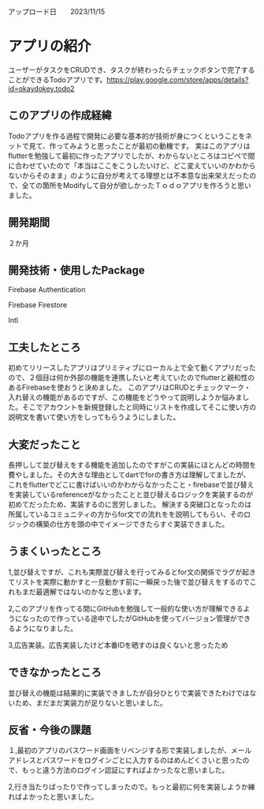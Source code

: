 アップロード日　　2023/11/15
# アプリの紹介
ユーザーがタスクをCRUDでき、タスクが終わったらチェックボタンで完了することができるTodoアプリです。https://play.google.com/store/apps/details?id=okaydokey.todo2

## このアプリの作成経緯
Todoアプリを作る過程で開発に必要な基本的が技術が身につくということをネットで見て、作ってみようと思ったことが最初の動機です。
実はこのアプリはflutterを勉強して最初に作ったアプリでしたが、わからないところはコピペで間に合わせていたので「本当はここをこうしたいけど、どこ変えていいのかわからないからそのまま」のように自分が考えてる理想とは不本意な出来栄えだったので、全ての箇所をModifyして自分が欲しかったＴｏｄｏアプリを作ろうと思いました。

## 開発期間
２か月

## 開発技術・使用したPackage
Firebase Authentication

Firebase Firestore

Intl

## 工夫したところ
初めてリリースしたアプリはプリミティブにローカル上で全て動くアプリだったので、２個目は何か外部の機能を連携したいと考えていたのでflutterと親和性のあるFirebaseを使おうと決めました。
このアプリはCRUDとチェックマーク・入れ替えの機能があるのですが、この機能をどうやって説明しようか悩みました。そこでアカウントを新規登録したと同時にリストを作成してそこに使い方の説明文を書いて使い方をしってもらうようにしました。

## 大変だったこと
長押しして並び替えをする機能を追加したのですがこの実装にほとんどの時間を費やしました。その大きな理由としてdartでforの書き方は理解してましたが、これをflutterでどこに書けばいいのかわからなかったこと・firebaseで並び替えを実装しているreferenceがなかったことと並び替えるロジックを実装するのが初めてだったため、実装するのに苦労しました。
解決する突破口となったのは所属しているコミュニティの方からfor文での流れをを説明してもらい、そのロジックの構築の仕方を頭の中でイメージできたらすぐ実装できました。

## うまくいったところ
1,並び替えですが、これも実際並び替えを行ってみるとfor文の関係でラグが起きてリストを実際に動かすと一旦動かす前に一瞬戻った後で並び替えをするのでこれもまだ最適解ではないのかなと思います。

2,このアプリを作ってる間にGitHubを勉強して一般的な使い方が理解できるようになったので作っている途中でしたがGitHubを使ってバージョン管理ができるようになりました。

3,広告実装。広告実装したけど本番IDを晒すのは良くないと思ったため

## できなかったところ
並び替えの機能は結果的に実装できましたが自分ひとりで実装できたわけではないため、まだまだ実装力が足りないと思いました。

## 反省・今後の課題
１,最初のアプリのパスワード画面をリベンジする形で実装しましたが、メールアドレスとパスワードをログインごとに入力するのはめんどくさいと思ったので、もっと違う方法のログイン認証にすればよかったなと思いました。

2,行き当たりばったりで作ってしまったので。もっと最初に何を実装しようか練ればよかったと思いました。
